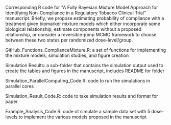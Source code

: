 Corresponding R code for "A Fully Bayesian Mixture Model Approach for Identifying Non-Compliance in a Regulatory Tobacco Clinical Trial" manuscript. Briefly, we propose estimating probability of compliance with a treatment given biomarker mixture models which either incorporate some biological relationship, estimate components without a proposed relationship, or consider a reversible-jump MCMC framework to choose between these two states per randomized dose-level/group.

GitHub_Functions_ComplianceMixture.R: a set of functions for implementing the mixture models, simulation studies, and figure creation

Simulation Results: a sub-folder that contains the simulation output used to create the tables and figures in the manuscript, includes README for folder

Simulation_ParallelComputing_Code.R: code to run the simulations in parallel cores

Simulation_Result_Code.R: code to take simulation results and format for paper

Example_Analysis_Code.R: code ot simulate a sample data set with 5 dose-levels to implement the various models proposed in the manuscript
